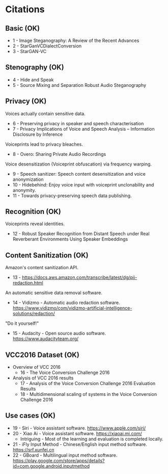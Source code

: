 # Citations

## Basic (OK)

* 1 - Image Steganography: A Review of the Recent Advances
* 2 - StarGanVCDialectConversion
* 3 - StarGAN-VC

## Stenography (OK)

* 4 - Hide and Speak
* 5 - Source Mixing and Separation Robust Audio Steganography

## Privacy (OK)

Voices actually contain sensitive data.

* 6 - Preserving privacy in speaker and speech characterisation
* 7 - Privacy Implications of Voice and Speech Analysis – Information Disclosure by Inference

Voiceprints lead to privacy bleaches.

* 8 - Overo: Sharing Private Audio Recordings

Voice desensitization (Voiceprint obfuscation) via frequency warping.

* 9 - Speech sanitizer: Speech content desensitization and voice anonymization
* 10 - Hidebehind: Enjoy voice input with voiceprint unclonability and anonymity.
* 11 - Towards privacy-preserving speech data publishing.

## Recognition (OK)

Voiceprints reveal identities.

* 12 - Robust Speaker Recognition from Distant Speech under Real Reverberant Environments Using Speaker Embeddings

## Content Sanitization (OK)

Amazon's content sanitization API.

* 13 - https://docs.aws.amazon.com/transcribe/latest/dg/pii-redaction.html

An automatic sensitive data removal software.

* 14 - Vidizmo - Automatic audio redaction software. https://www.vidizmo/com/vidizmo-artificial-intelligence-solutions/redaction/

"Do it yourself!"

* 15 - Audacity - Open source audio software. https://www.audacityteam.org/

## VCC2016 Dataset (OK)

* Overview of VCC 2016
  * 16 - The Voice Conversion Challenge 2016
* Analysis of VCC 2016 results
  * 17 - Analysis of the Voice Conversion Challenge 2016 Evaluation Results
  * 18 - Multidimensional scaling of systems in the Voice Conversion Challenge 2016

## Use cases (OK)

* 19 - Siri - Voice assistant software. https://www.apple.com/siri/
* 20 - Xiao Ai - Voice assistant software. https://xiaoai.mi.com/
  * Intriguing - Most of the learning and evaluation is completed locally.
* 21 - iFly Input Method - Chinese/English input method software. https://srf.xunfei.cn
* 22 - GBoard - Multilingual input method software. https://play.google.com/store/apps/details?id=com.google.android.inputmethod
